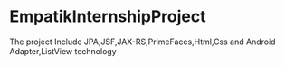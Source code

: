 # EmpatikInternshipProject
The project Include JPA,JSF,JAX-RS,PrimeFaces,Html,Css and Android Adapter,ListView technology
